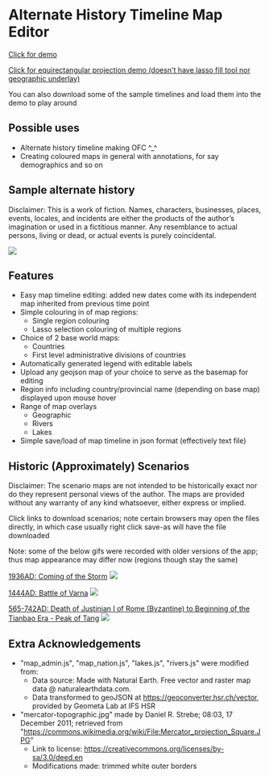 # Alternate History Timeline Map Editor

[Click for demo](https://yulin-w.github.io/alternate-history-editor/main.html)

[Click for equirectangular projection demo (doesn't have lasso fill tool nor geographic underlay)](https://yulin-w.github.io/alternate-history-editor/rect-proj-ver/main.html)

You can also download some of the sample timelines and load them into the demo to play around

## Possible uses
- Alternate history timeline making OFC ^_^
- Creating coloured maps in general with annotations, for say demographics and so on

## Sample alternate history

Disclaimer: This is a work of fiction. Names, characters, businesses, places, events, locales, and incidents are either the products of the author’s imagination or used in a fictitious manner. Any resemblance to actual persons, living or dead, or actual events is purely coincidental.

![](https://raw.githubusercontent.com/Yulin-W/alternate-history-editor/master/Sample-gifs/alternate_hist_sample.gif)

## Features
- Easy map timeline editing: added new dates come with its independent map inherited from previous time point
- Simple colouring in of map regions: 
  - Single region colouring
  - Lasso selection colouring of multiple regions
- Choice of 2 base world maps:
  - Countries
  - First level administrative divisions of countries
- Automatically generated legend with editable labels
- Upload any geojson map of your choice to serve as the basemap for editing
- Region info including country/provincial name (depending on base map) displayed upon mouse hover
- Range of map overlays
  - Geographic
  - Rivers
  - Lakes
- Simple save/load of map timeline in json format (effectively text file)

## Historic (Approximately) Scenarios
Disclaimer: The scenario maps are not intended to be historically exact nor do they represent personal views of the author. The maps are provided without any warranty of any kind whatsoever, either express or implied.

Click links to download scenarios; note certain browsers may open the files directly, in which case usually right click save-as will have the file downloaded

Note: some of the below gifs were recorded with older versions of the app; thus map appearance may differ now (regions though stay the same)

[1936AD: Coming of the Storm](https://raw.githubusercontent.com/Yulin-W/alternate-history-editor/master/Historic%20Scenarios/1936AD.json)
![](https://raw.githubusercontent.com/Yulin-W/alternate-history-editor/master/Historic%20Scenarios/1936AD.gif)

[1444AD: Battle of Varna](https://raw.githubusercontent.com/Yulin-W/alternate-history-editor/master/Historic%20Scenarios/1444AD-Battle-of-Varna.json)
![](https://raw.githubusercontent.com/Yulin-W/alternate-history-editor/master/Historic%20Scenarios/1444AD.gif)

[565-742AD: Death of Justinian I of Rome (Byzantine) to Beginning of the Tianbao Era - Peak of Tang](https://raw.githubusercontent.com/Yulin-W/alternate-history-editor/master/Historic%20Scenarios/565-622-668-742AD.json)
![](https://raw.githubusercontent.com/Yulin-W/alternate-history-editor/master/Historic%20Scenarios/565-622-668-742AD.gif)

## Extra Acknowledgements
- "map_admin.js", "map_nation.js", "lakes.js", "rivers.js" were modified from:
  - Data source: Made with Natural Earth. Free vector and raster map data @ naturalearthdata.com. 
  - Data transformed to geoJSON at https://geoconverter.hsr.ch/vector, provided by Geometa Lab at IFS HSR
- "mercator-topographic.jpg" made by Daniel R. Strebe; 08:03, 17 December 2011; retrieved from "https://commons.wikimedia.org/wiki/File:Mercator_projection_Square.JPG"
  - Link to license: https://creativecommons.org/licenses/by-sa/3.0/deed.en
  - Modifications made: trimmed white outer borders
